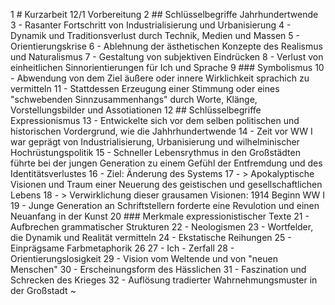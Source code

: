   1 # Kurzarbeit 12/1 Vorbereitung
  2 ## Schlüsselbegriffe Jahrhundertwende
  3     - Rasanter Fortschritt von Industrialisierung und Urbanisierung
  4     - Dynamik und Traditionsverlust durch Technik, Medien und Massen
  5     - Orientierungskrise
  6     - Ablehnung der ästhetischen Konzepte des Realismus und Naturalismus
  7     - Gestaltung von subjektiven Eindrücken
  8     - Verlust von einheitlichen Sinnorientierungen für Ich und Sprache
  9     ### Symbolismus
 10         - Abwendung von dem Ziel äußere oder innere Wirklichkeit sprachich zu vermitteln
 11         - Stattdessen Erzeugung einer Stimmung oder eines "schwebenden Sinnzusammenhangs" durch Worte, Klänge, Vorstellungsbilder und Assotiationen
 12 ## Schlüsselbegriffe Expressionismus
 13     - Entwickelte sich vor dem selben politischen und historischen Vordergrund, wie die Jahhrhundertwende
 14     - Zeit vor WW I war geprägt von Industrialisierung, Urbanisierung und wilhelminischer Hochrüstungspolitik
 15     - Schneller Lebensrythmus in den Großstädten führte bei der jungen Generation zu einem Gefühl der Entfremdung und des Identitätsverlustes
 16     - Ziel: Änderung des Systems
 17     - > Apokalyptische Visionen und Traum einer Neuerung des geistischen und gesellschaftlichen Lebens
 18     - > Verwirklichung dieser grausamen Visionen: 1914 Beginn WW I
 19     - Junge Generation an Schriftstellern forderte eine Revulotion und einen Neuanfang in der Kunst
 20     ### Merkmale expressionistischer Texte
 21         - Aufbrechen grammatischer Strukturen
 22         - Neologismen
 23         - Wortfelder, die Dynamik und Realität vermitteln
 24         - Ekstatische Reihungen
 25         - Einprägsame Farbmetaphorik
 26
 27         - Ich - Zerfall
 28         - Orientierungslosigkeit
 29         - Vision vom Weltende und von "neuen Menschen"
 30         - Erscheinungsform des Hässlichen
 31         - Faszination und Schrecken des Krieges
 32         - Auflösung tradierter Wahrnehmungsmuster in der Großstadt
~